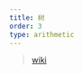 ```yaml
---
title: 树
order: 3
type: arithmetic
---
```


> [wiki](https://zh.wikipedia.org/wiki/%E6%A0%91%E7%9A%84%E9%81%8D%E5%8E%86)